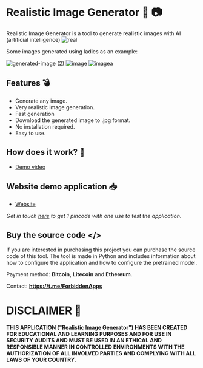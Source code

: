 # Realistic Image Generator 🤖 📷
Realistic Image Generator is a tool to generate realistic images with AI (artificial intelligence)
![real](https://github.com/ForbiddenApps/Realistic-Image-Generator/assets/164560634/63854d34-a149-467c-b4ed-bf8992d4da4d)

Some images generated using ladies as an example:

![generated-image (2)](https://github.com/ForbiddenApps/Realistic-Image-Generator/assets/164560634/4475c613-00ba-418c-ae4a-0683dba4778d)
![image](https://github.com/ForbiddenApps/Realistic-Image-Generator/assets/164560634/c513949a-0a29-4e8c-9a82-f95547a3dbca)
![imagea](https://github.com/ForbiddenApps/Realistic-Image-Generator/assets/164560634/00b82d2e-1d1a-4b7b-a0b8-b0afae6bb290)

## Features 💣

+ Generate any image.
+ Very realistic image generation.
+ Fast generation
+ Download the generated image to .jpg format.
+ No installation required.
+ Easy to use.

## How does it work? 🧪 

+ [Demo video](https://www.youtube.com/watch?v=NpCoUD3B8AM)

## Website demo application 📥

+ [Website](https://forbiddenapps.com/realistic-image-generator.php)

*Get in touch [here](https://t.me/ForbiddenApps) to get 1 pincode with one use to test the application.*

 ## Buy the source code </>
 
If you are interested in purchasing this project you can purchase the source code of this tool. The tool is made in Python and includes information about how to configure the application and how to configure the pretrained model.

Payment method: **Bitcoin**, **Litecoin** and **Ethereum**.

Contact: **https://t.me/ForbiddenApps**

# DISCLAIMER 📜

**THIS APPLICATION ("Realistic Image Generator") HAS BEEN CREATED FOR EDUCATIONAL AND LEARNING PURPOSES AND FOR USE IN SECURITY AUDITS AND MUST BE USED IN AN ETHICAL AND RESPONSIBLE MANNER IN CONTROLLED ENVIRONMENTS WITH THE AUTHORIZATION OF ALL INVOLVED PARTIES AND COMPLYING WITH ALL LAWS OF YOUR COUNTRY.**

